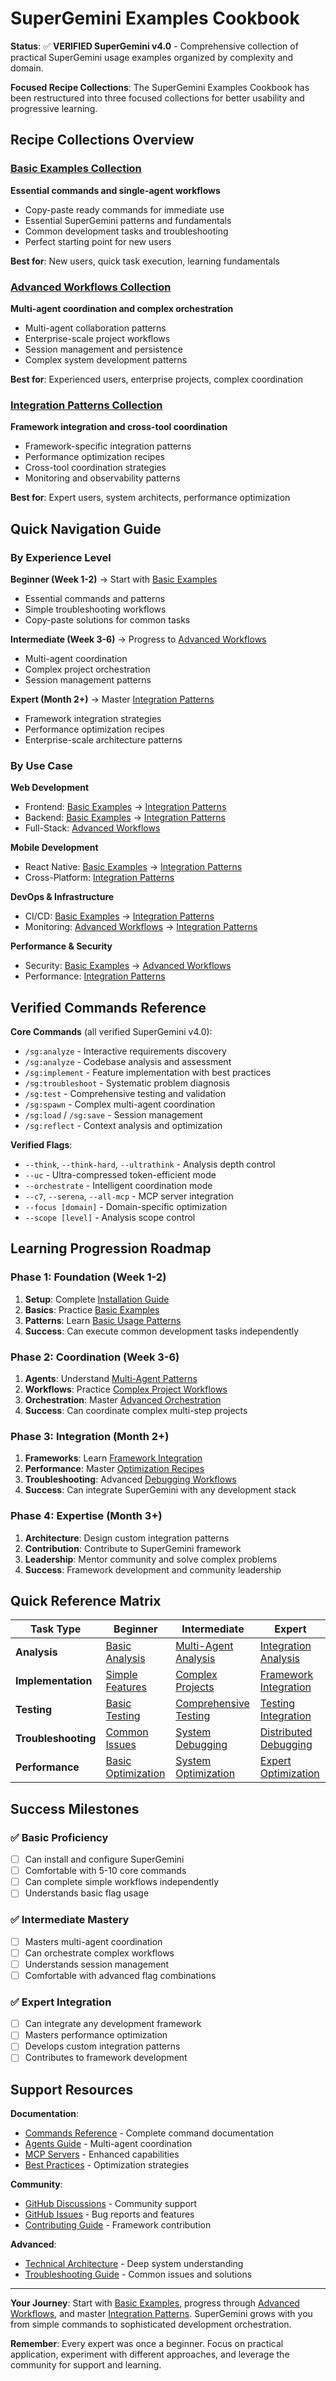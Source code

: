 # SuperGemini Examples Cookbook

**Status**: ✅ **VERIFIED SuperGemini v4.0** - Comprehensive collection of practical SuperGemini usage examples organized by complexity and domain.

**Focused Recipe Collections**: The SuperGemini Examples Cookbook has been restructured into three focused collections for better usability and progressive learning.

## Recipe Collections Overview

### [Basic Examples Collection](basic-examples.md)
**Essential commands and single-agent workflows**
- Copy-paste ready commands for immediate use
- Essential SuperGemini patterns and fundamentals
- Common development tasks and troubleshooting
- Perfect starting point for new users

**Best for**: New users, quick task execution, learning fundamentals

### [Advanced Workflows Collection](advanced-workflows.md)
**Multi-agent coordination and complex orchestration**
- Multi-agent collaboration patterns
- Enterprise-scale project workflows
- Session management and persistence
- Complex system development patterns

**Best for**: Experienced users, enterprise projects, complex coordination

### [Integration Patterns Collection](integration-patterns.md)
**Framework integration and cross-tool coordination**
- Framework-specific integration patterns
- Performance optimization recipes
- Cross-tool coordination strategies
- Monitoring and observability patterns

**Best for**: Expert users, system architects, performance optimization

## Quick Navigation Guide

### By Experience Level
**Beginner (Week 1-2)**
→ Start with [Basic Examples](basic-examples.md)
- Essential commands and patterns
- Simple troubleshooting workflows
- Copy-paste solutions for common tasks

**Intermediate (Week 3-6)**
→ Progress to [Advanced Workflows](advanced-workflows.md)
- Multi-agent coordination
- Complex project orchestration
- Session management patterns

**Expert (Month 2+)**
→ Master [Integration Patterns](integration-patterns.md)
- Framework integration strategies
- Performance optimization recipes
- Enterprise-scale architecture patterns

### By Use Case
**Web Development**
- Frontend: [Basic Examples](basic-examples.md#frontend-component-development) → [Integration Patterns](integration-patterns.md#react-ecosystem-integration)
- Backend: [Basic Examples](basic-examples.md#api-development-basics) → [Integration Patterns](integration-patterns.md#nodejs-backend-integration)
- Full-Stack: [Advanced Workflows](advanced-workflows.md#complete-e-commerce-platform-development)

**Mobile Development**
- React Native: [Basic Examples](basic-examples.md#copy-paste-quick-solutions) → [Integration Patterns](integration-patterns.md#mobile-and-web-integration)
- Cross-Platform: [Integration Patterns](integration-patterns.md#cross-platform-integration-patterns)

**DevOps & Infrastructure**
- CI/CD: [Basic Examples](basic-examples.md#copy-paste-quick-solutions) → [Integration Patterns](integration-patterns.md#devops-and-infrastructure-integration)
- Monitoring: [Advanced Workflows](advanced-workflows.md#advanced-monitoring-and-observability) → [Integration Patterns](integration-patterns.md#monitoring-and-observability-patterns)

**Performance & Security**
- Security: [Basic Examples](basic-examples.md#basic-troubleshooting-examples) → [Advanced Workflows](advanced-workflows.md#enterprise-scale-security-implementation)
- Performance: [Integration Patterns](integration-patterns.md#performance-optimization-recipes)

## Verified Commands Reference

**Core Commands** (all verified SuperGemini v4.0):
- `/sg:analyze` - Interactive requirements discovery
- `/sg:analyze` - Codebase analysis and assessment
- `/sg:implement` - Feature implementation with best practices
- `/sg:troubleshoot` - Systematic problem diagnosis
- `/sg:test` - Comprehensive testing and validation
- `/sg:spawn` - Complex multi-agent coordination
- `/sg:load` / `/sg:save` - Session management
- `/sg:reflect` - Context analysis and optimization

**Verified Flags**:
- `--think`, `--think-hard`, `--ultrathink` - Analysis depth control
- `--uc` - Ultra-compressed token-efficient mode
- `--orchestrate` - Intelligent coordination mode
- `--c7`, `--serena`, `--all-mcp` - MCP server integration
- `--focus [domain]` - Domain-specific optimization
- `--scope [level]` - Analysis scope control

## Learning Progression Roadmap

### Phase 1: Foundation (Week 1-2)
1. **Setup**: Complete [Installation Guide](../Getting-Started/installation.md)
2. **Basics**: Practice [Basic Examples](basic-examples.md#essential-one-liner-commands)
3. **Patterns**: Learn [Basic Usage Patterns](basic-examples.md#basic-usage-patterns)
4. **Success**: Can execute common development tasks independently

### Phase 2: Coordination (Week 3-6)
1. **Agents**: Understand [Multi-Agent Patterns](advanced-workflows.md#multi-agent-collaboration-patterns)
2. **Workflows**: Practice [Complex Project Workflows](advanced-workflows.md#complex-project-workflows)
3. **Orchestration**: Master [Advanced Orchestration](advanced-workflows.md#advanced-orchestration-patterns)
4. **Success**: Can coordinate complex multi-step projects

### Phase 3: Integration (Month 2+)
1. **Frameworks**: Learn [Framework Integration](integration-patterns.md#framework-integration-patterns)
2. **Performance**: Master [Optimization Recipes](integration-patterns.md#performance-optimization-recipes)
3. **Troubleshooting**: Advanced [Debugging Workflows](integration-patterns.md#advanced-troubleshooting-workflows)
4. **Success**: Can integrate SuperGemini with any development stack

### Phase 4: Expertise (Month 3+)
1. **Architecture**: Design custom integration patterns
2. **Contribution**: Contribute to SuperGemini framework
3. **Leadership**: Mentor community and solve complex problems
4. **Success**: Framework development and community leadership

## Quick Reference Matrix

| Task Type | Beginner | Intermediate | Expert |
|-----------|----------|--------------|--------|
| **Analysis** | [Basic Analysis](basic-examples.md#quick-analysis-commands) | [Multi-Agent Analysis](advanced-workflows.md#performance-optimization-team) | [Integration Analysis](integration-patterns.md#distributed-system-debugging) |
| **Implementation** | [Simple Features](basic-examples.md#simple-feature-implementation) | [Complex Projects](advanced-workflows.md#complex-project-workflows) | [Framework Integration](integration-patterns.md#framework-integration-patterns) |
| **Testing** | [Basic Testing](basic-examples.md#copy-paste-quick-solutions) | [Comprehensive Testing](advanced-workflows.md#advanced-workflows) | [Testing Integration](integration-patterns.md#advanced-testing-integration) |
| **Troubleshooting** | [Common Issues](basic-examples.md#basic-troubleshooting-examples) | [System Debugging](advanced-workflows.md#advanced-workflows) | [Distributed Debugging](integration-patterns.md#advanced-troubleshooting-workflows) |
| **Performance** | [Basic Optimization](basic-examples.md#quick-quality-improvements) | [System Optimization](advanced-workflows.md#performance-optimization-strategies) | [Expert Optimization](integration-patterns.md#performance-optimization-recipes) |

## Success Milestones

### ✅ Basic Proficiency
- [ ] Can install and configure SuperGemini
- [ ] Comfortable with 5-10 core commands
- [ ] Can complete simple workflows independently
- [ ] Understands basic flag usage

### ✅ Intermediate Mastery
- [ ] Masters multi-agent coordination
- [ ] Can orchestrate complex workflows
- [ ] Understands session management
- [ ] Comfortable with advanced flag combinations

### ✅ Expert Integration
- [ ] Can integrate any development framework
- [ ] Masters performance optimization
- [ ] Develops custom integration patterns
- [ ] Contributes to framework development

## Support Resources

**Documentation**:
- [Commands Reference](../User-Guide/commands.md) - Complete command documentation
- [Agents Guide](../User-Guide/agents.md) - Multi-agent coordination
- [MCP Servers](../User-Guide/mcp-servers.md) - Enhanced capabilities
- [Best Practices](quick-start-practices.md) - Optimization strategies

**Community**:
- [GitHub Discussions](https://github.com/SuperGemini-Org/SuperGemini_Framework/discussions) - Community support
- [GitHub Issues](https://github.com/SuperGemini-Org/SuperGemini_Framework/issues) - Bug reports and features
- [Contributing Guide](../CONTRIBUTING.md) - Framework contribution

**Advanced**:
- [Technical Architecture](../Developer-Guide/technical-architecture.md) - Deep system understanding
- [Troubleshooting Guide](troubleshooting.md) - Common issues and solutions

---

**Your Journey**: Start with [Basic Examples](basic-examples.md), progress through [Advanced Workflows](advanced-workflows.md), and master [Integration Patterns](integration-patterns.md). SuperGemini grows with you from simple commands to sophisticated development orchestration.

**Remember**: Every expert was once a beginner. Focus on practical application, experiment with different approaches, and leverage the community for support and learning.